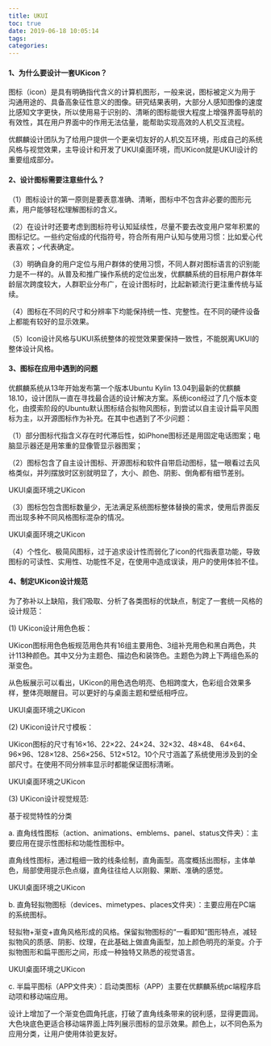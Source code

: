 ```yaml
---
title: UKUI
toc: true
date: 2019-06-18 10:05:14
tags:
categories:
---
```


 

#### 1、为什么要设计一套UKicon？

图标（icon）是具有明确指代含义的计算机图形，一般来说，图标被定义为用于沟通用途的、具备高象征性意义的图像。研究结果表明，大部分人感知图像的速度比感知文字更快，所以使用易于识别的、清晰的图标能很大程度上增强界面导航的有效性，其在用户界面中的作用无法估量，能帮助实现高效的人机交互流程。

优麒麟设计团队为了给用户提供一个更亲切友好的人机交互环境，形成自己的系统风格与视觉效果，主导设计和开发了UKUI桌面环境，而UKicon就是UKUI设计的重要组成部分。

#### 2、设计图标需要注意些什么？

（1）图标设计的第一原则是要表意准确、清晰，图标中不包含非必要的图形元素，用户能够轻松理解图标的含义。

（2）在设计时还要考虑到图标符号认知延续性，尽量不要去改变用户常年积累的图标记忆。一些约定俗成的代指符号，符合所有用户认知与使用习惯：比如爱心代表喜欢；✓代表确定。

（3）明确自身的用户定位与用户群体的使用习惯，不同人群对图标语言的识别能力是不一样的。从普及和推广操作系统的定位出发，优麒麟系统的目标用户群体年龄层次跨度较大，人群职业分布广，在设计图标时，比起新颖流行更注重传统与延续。

（4）图标在不同的尺寸和分辨率下均能保持统一性、完整性。在不同的硬件设备上都能有较好的显示效果。

（5）Icon设计风格与UKUI系统整体的视觉效果要保持一致性，不能脱离UKUI的整体设计风格。

#### 3、图标在应用中遇到的问题

优麒麟系统从13年开始发布第一个版本Ubuntu Kylin 13.04到最新的优麒麟 18.10，设计团队一直在寻找最合适的设计解决方案。系统icon经过了几个版本变化，由摸索阶段的Ubuntu默认图标结合拟物风图标，到尝试以自主设计扁平风图标为主，以开源图标作为补充。在其中也遇到了不少问题：

（1）部分图标代指含义存在时代滞后性，如iPhone图标还是用固定电话图案；电脑显示器还是用笨重的显像管显示器图案；

（2）图标包含了自主设计图标、开源图标和软件自带启动图标，猛一眼看过去风格类似，并列摆放时区别就明显了，大小、颜色、阴影、倒角都有细节差别。

UKUI桌面环境之UKicon

（3）图标包包含图标数量少，无法满足系统图标整体替换的需求，使用后界面反而出现多种不同风格图标混杂的情况。

UKUI桌面环境之UKicon

（4）个性化、极简风图标，过于追求设计性而弱化了icon的代指表意功能，导致图标的可读性、实用性、功能性不足，在使用中造成误读，用户的使用体验不佳。

#### 4、制定UKicon设计规范 

为了弥补以上缺陷，我们吸取、分析了各类图标的优缺点，制定了一套统一风格的设计规范： 

(1) UKicon设计用色色板：

UKicon图标用色色板规范用色共有16组主要用色、3组补充用色和黑白两色，共计113种颜色。其中又分为主题色、描边色和装饰色。主题色为跨上下两组色系的渐变色。

从色板展示可以看出，UKicon的用色选色明亮、色相跨度大，色彩组合效果多样，整体亮眼醒目。可以更好的与桌面主题和壁纸相呼应。 

UKUI桌面环境之UKicon

(2) UKicon设计尺寸模板： 

UKicon图标的尺寸有16×16、22×22、24×24、32×32、48×48、 64×64、96×96、128×128、256×256、512×512。10个尺寸涵盖了系统使用涉及到的全部尺寸。在使用不同分辨率显示时都能保证图标清晰。

UKUI桌面环境之UKicon

(3) UKicon设计视觉规范: 

基于视觉特性的分类

a. 直角线性图标（action、animations、emblems、panel、status文件夹）：主要应用在提示性图标和功能性图标中。

直角线性图标，通过粗细一致的线条绘制，直角画型。高度概括出图标，主体单色，局部使用提示色点缀，直角往往给人以刚毅、果断、准确的感觉。

UKUI桌面环境之UKicon

b. 直角轻拟物图标（devices、mimetypes、places文件夹）：主要应用在PC端的系统图标。

轻拟物+渐变+直角风格形成的风格。保留拟物图标的“一看即知”图形特点，减轻拟物风的质感、阴影、纹理，在此基础上做直角画型，加上颜色明亮的渐变。介于拟物图形和扁平图形之间，形成一种独特又熟悉的视觉语言。

UKUI桌面环境之UKicon

c. 半扁平图标（APP文件夹）：启动类图标（APP）主要在优麒麟系统pc端程序启动项和移动端应用。

设计上增加了一个渐变色圆角托底，打破了直角线条带来的锐利感，显得更圆润。大色块底色更适合移动端界面上阵列展示图标的显示效果。颜色上，以不同色系为应用分类，让用户使用体验更友好。
